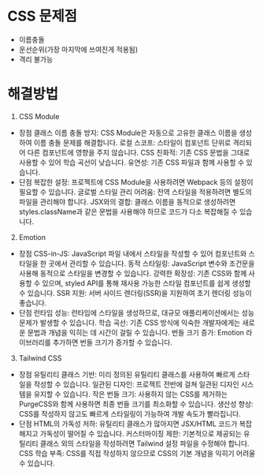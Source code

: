 # CSS 문제점
- 이름충돌
- 운선순위(가장 마지막에 쓰여진게 적용됨)
- 격리 불가능

# 해결방법
1. CSS Module
- 장점
클래스 이름 충돌 방지: CSS Module은 자동으로 고유한 클래스 이름을 생성하여 이름 충돌 문제를 해결합니다.
로컬 스코프: 스타일이 컴포넌트 단위로 격리되어 다른 컴포넌트에 영향을 주지 않습니다.
CSS 친화적: 기존 CSS 문법을 그대로 사용할 수 있어 학습 곡선이 낮습니다.
유연성: 기존 CSS 파일과 함께 사용할 수 있습니다.
- 단점
복잡한 설정: 프로젝트에 CSS Module을 사용하려면 Webpack 등의 설정이 필요할 수 있습니다.
글로벌 스타일 관리 어려움: 전역 스타일을 적용하려면 별도의 파일을 관리해야 합니다.
JSX와의 결합: 클래스 이름을 동적으로 생성하려면 styles.className과 같은 문법을 사용해야 하므로 코드가 다소 복잡해질 수 있습니다.

2. Emotion
- 장점
CSS-in-JS: JavaScript 파일 내에서 스타일을 작성할 수 있어 컴포넌트와 스타일을 한 곳에서 관리할 수 있습니다.
동적 스타일링: JavaScript 변수와 조건문을 사용해 동적으로 스타일을 변경할 수 있습니다.
강력한 확장성: 기존 CSS와 함께 사용할 수 있으며, styled API를 통해 재사용 가능한 스타일 컴포넌트를 쉽게 생성할 수 있습니다.
SSR 지원: 서버 사이드 렌더링(SSR)을 지원하여 초기 렌더링 성능이 좋습니다.
- 단점
런타임 성능: 런타임에 스타일을 생성하므로, 대규모 애플리케이션에서는 성능 문제가 발생할 수 있습니다.
학습 곡선: 기존 CSS 방식에 익숙한 개발자에게는 새로운 문법과 개념을 익히는 데 시간이 걸릴 수 있습니다.
번들 크기 증가: Emotion 라이브러리를 추가하면 번들 크기가 증가할 수 있습니다.

3. Tailwind CSS
- 장점
유틸리티 클래스 기반: 미리 정의된 유틸리티 클래스를 사용하여 빠르게 스타일을 작성할 수 있습니다.
일관된 디자인: 프로젝트 전반에 걸쳐 일관된 디자인 시스템을 유지할 수 있습니다.
작은 번들 크기: 사용하지 않는 CSS를 제거하는 PurgeCSS와 함께 사용하면 최종 번들 크기를 최소화할 수 있습니다.
생산성 향상: CSS를 작성하지 않고도 빠르게 스타일링이 가능하여 개발 속도가 빨라집니다.
- 단점
HTML의 가독성 저하: 유틸리티 클래스가 많아지면 JSX/HTML 코드가 복잡해지고 가독성이 떨어질 수 있습니다.
커스터마이징 제한: 기본적으로 제공되는 유틸리티 클래스 외의 스타일을 작성하려면 Tailwind 설정 파일을 수정해야 합니다.
CSS 학습 부족: CSS를 직접 작성하지 않으므로 CSS의 기본 개념을 익히기 어려울 수 있습니다.